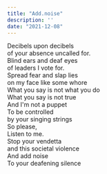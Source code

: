 ```yaml
---
title: "Add.noise"
description: ''
date: "2021-12-08"
---
```

Decibels upon decibels     
of your absence uncalled for.     
Blind ears and deaf eyes     
of leaders I vote for.     
Spread fear and slap lies     
on my face like some whore     
What you say is not what you do     
What you say is not true     
And I'm not a puppet     
To be controlled     
by your singing strings     
So please,     
Listen to me.     
Stop your vendetta     
and this societal violence     
And add noise     
To your deafening silence     
     
     
